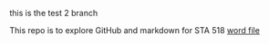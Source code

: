 
this is the test 2 branch

This repo is to explore GitHub and markdown for STA 518
[word file](activity0101.docx)
